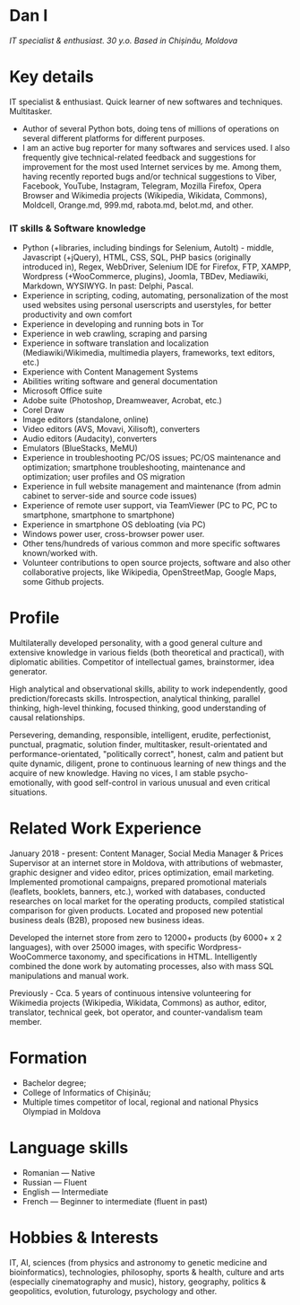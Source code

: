 Dan I
================

*IT specialist & enthusiast. 30 y.o. Based in Chișinău, Moldova*

# Key details

IT specialist &amp; enthusiast. Quick learner of new softwares and techniques. Multitasker.  
- Author of several Python bots, doing tens of millions of operations on several different platforms for different purposes.
- I am an active bug reporter for many softwares and services used. I also frequently give technical-related feedback and suggestions for improvement for the most used Internet services by me. Among them, having recently reported bugs and/or technical suggestions to Viber, Facebook, YouTube, Instagram, Telegram, Mozilla Firefox, Opera Browser and Wikimedia projects (Wikipedia, Wikidata, Commons), Moldcell, Orange.md, 999.md, rabota.md, belot.md, and other.


### IT skills &amp; Software knowledge

- Python (+libraries, including bindings for Selenium, AutoIt) - middle, Javascript (+jQuery), HTML, CSS, SQL, PHP basics (originally introduced in), Regex, WebDriver, Selenium IDE for Firefox, FTP, XAMPP, Wordpress (+WooCommerce, plugins), Joomla, TBDev, Mediawiki, Markdown, WYSIWYG. In past: Delphi, Pascal.
- Experience in scripting, coding, automating, personalization of the most used websites using personal userscripts and userstyles, for better productivity and own comfort
- Experience in developing and running bots in Tor
- Experience in web crawling, scraping and parsing
- Experience in software translation and localization (Mediawiki/Wikimedia, multimedia players, frameworks, text editors, etc.)
- Experience with Content Management Systems
- Abilities writing software and general documentation
- Microsoft Office suite
- Adobe suite (Photoshop, Dreamweaver, Acrobat, etc.)
- Corel Draw
- Image editors (standalone, online)
- Video editors (AVS, Movavi, Xilisoft), converters
- Audio editors (Audacity), converters
- Emulators (BlueStacks, MeMU)
- Experience in troubleshooting PC/OS issues; PC/OS maintenance and optimization; smartphone troubleshooting, maintenance and optimization; user profiles and OS migration
- Experience in full website management and maintenance (from admin cabinet to server-side and source code issues)
- Experience of remote user support, via TeamViewer (PC to PC, PC to smartphone, smartphone to smartphone)
- Experience in smartphone OS debloating (via PC)
- Windows power user, cross-browser power user.
- Other tens/hundreds of various common and more specific softwares known/worked with.
- Volunteer contributions to open source projects, software and also other collaborative projects, like Wikipedia, OpenStreetMap, Google Maps, some Github projects.

# Profile
Multilaterally developed personality, with a good general culture and extensive knowledge in various fields (both theoretical and practical), with diplomatic abilities. Competitor of intellectual games, brainstormer, idea generator.

High analytical and observational skills, ability to work independently, good prediction/forecasts skills. Introspection, analytical thinking, parallel thinking, high-level thinking, focused thinking, good understanding of causal relationships.

Persevering, demanding, responsible, intelligent, erudite, perfectionist, punctual, pragmatic, solution finder, multitasker, result-orientated and performance-orientated, &quot;politically correct&quot;, honest, calm and patient but quite dynamic, diligent, prone to continuous learning of new things and the acquire of new knowledge. Having no vices, I am stable psycho-emotionally, with good self-control in various unusual and even critical situations.

# Related Work Experience
January 2018 - present: Content Manager, Social Media Manager &amp; Prices Supervisor at an internet store in Moldova, with attributions of webmaster, graphic designer and video editor, prices optimization, email marketing. Implemented promotional campaigns, prepared promotional materials (leaflets, booklets, banners, etc.), worked with databases, conducted researches on local market for the operating products, compiled statistical comparison for given products. Located and proposed new potential business deals (B2B), proposed new business ideas.

Developed the internet store from zero to 12000+ products (by 6000+ x 2 languages), with over 25000 images, with specific Wordpress-WooCommerce taxonomy, and specifications in HTML. Intelligently combined the done work by automating processes, also with mass SQL manipulations and manual work.

Previously - Cca. 5 years of continuous intensive volunteering for Wikimedia projects (Wikipedia, Wikidata, Commons) as author, editor, translator, technical geek, bot operator, and counter-vandalism team member.

# Formation
- Bachelor degree;
- College of Informatics of Chișinău;
- Multiple times competitor of local, regional and national Physics Olympiad in Moldova

# Language skills
- Romanian — Native
- Russian — Fluent
- English — Intermediate
- French — Beginner to intermediate (fluent in past)

# Hobbies &amp; Interests
IT, AI, sciences (from physics and astronomy to genetic medicine and bioinformatics), technologies, philosophy, sports &amp; health, culture and arts (especially cinematography and music), history, geography, politics &amp; geopolitics, evolution, futurology, psychology and other.
